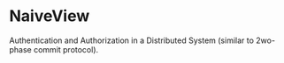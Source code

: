 # NaiveView
Authentication and Authorization in a Distributed System (similar to 2wo-phase commit protocol).
